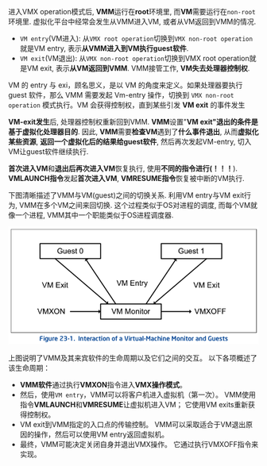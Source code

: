 
进入VMX operation模式后, **VMM**运行在**root**环境里, 而**VM**需要运行在`non-root`环境里. 虚拟化平台中经常会发生从VMM进入VM, 或者从VM返回到VMM的情况.

- `VM entry`(VM进入): 从`VMX root operation`切换到`VMX non-root operation`就是VM entry, 表示**从VMM进入到VM执行guest软件**.
- `VM exit`(VM退出): 从`VMX non-root operation`切换到VMX root operation就是VM exit, 表示**从VM返回到VMM**. VMM接管工作, **VM失去处理器控制权**.

VM 的 entry 与 exi，顾名思义，是以 VM 的角度来定义。如果处理器要执行 guest 软件，那么 VMM 需要发起 Vm-entry 操作，切换到 `VMX non-root operation` 模式执行。VM 会获得控制权，直到某些引发 **VM exit** 的事件发生

**VM\-exit发生**后, 处理器控制权重新回到VMM. **VMM**设置"**VM exit"退出的条件是基于虚拟化处理器目的**. 因此, **VMM**需要**检查VM**遇到了**什么事件退出**, 从而**虚拟化某些资源**, **返回一个虚拟化后的结果给guest软件**, 然后再次发起VM\-entry, 切入VM让guest软件继续执行.

**首次进入VM**和**退出后再次进入VM**恢复执行, 使用**不同的指令进行(！！！**). **VMLAUNCH指令**发起**首次进入VM**, **VMRESUME指令**恢复被中断的VM执行.

下图清晰描述了VMM与VM(guest)之间的切换关系. 利用VM entry与VM exit行为, VMM在多个VM之间来回切换. 这个过程类似于OS对进程的调度, 而每个VM就像一个进程, VMM其中一个职能类似于OS进程调度器.

![2020-11-26-22-40-48.png](./images/2020-11-26-22-40-48.png)

上图说明了VMM及其来宾软件的生命周期以及它们之间的交互。 以下各项概述了该生命周期：

* **VMM软件**通过执行**VMXON**指令进入**VMX操作模式**。
* 然后，使用`VM entry`，VMM可以将客户机进入虚拟机（第一次）。 VMM使用指令**VMLAUNCH**和**VMRESUME**让虚拟机进入VM； 它使用VM exits重新获得控制权。
* VM exit到VMM指定的入口点的传输控制。 VMM可以采取适合于VM退出原因的操作，然后可以使用VM entry返回虚拟机。
* 最终，VMM可能决定关闭自身并退出VMX操作。 它通过执行VMXOFF指令来实现。
